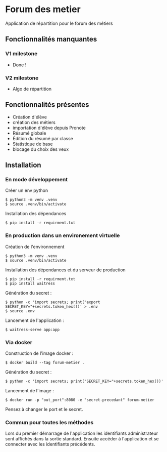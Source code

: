 # Forum des metier

Application de répartition pour le forum des métiers

## Fonctionnalités manquantes

### V1 milestone
- Done !

### V2 milestone
- Algo de répartition

## Fonctionnalités présentes
- Création d'élève
- création des métiers
- importation d'élève depuis Pronote
- Résumé globale
- Édition du résumé par classe
- Statistique de base
- blocage du choix des veux

## Installation

### En mode développement

Créer un env python
```
$ python3 -m venv .venv
$ source .venv/bin/activate
```

Installation des dépendances
```
$ pip install -r requirment.txt
```

### En production dans un environement virtuelle

Création de l'environnement
```
$ python3 -m venv .venv
$ source .venv/bin/activate
```

Installation des dépendances et du serveur de production
```
$ pip install -r requirment.txt
$ pip install waitress
```

Génération du secret :
```
$ python -c 'import secrets; print("export SECRET_KEY="+secrets.token_hex())' > .env
$ source .env
```

Lancement de l'application :
```
$ waitress-serve app:app
```

### Via docker

Construction de l'image docker :
```
$ docker build --tag forum-metier .
```

Génération du secret :
```
$ python -c 'import secrets; print("SECRET_KEY="+secrets.token_hex())'
```

Lancement de l'image :
```
$ docker run -p "out_port":8080 -e "secret-precedant" forum-metier
```
Pensez à changer le port et le secret.

### Commun pour toutes les méthodes
Lors du premier démarrage de l'application les identifiants administrateur sont affichés dans la sortie standard. Ensuite accéder à l'application et se connecter avec les identifiants précédents.